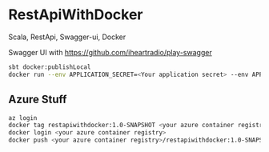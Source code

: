 # RestApiWithDocker
Scala, RestApi, Swagger-ui, Docker

Swagger UI with https://github.com/iheartradio/play-swagger

```bash
sbt docker:publishLocal
docker run --env APPLICATION_SECRET=<Your application secret> --env APPLICATION_HOST=<Your host> -p 9000:9000 restapiwithdocker:1.0-SNAPSHOT
```

## Azure Stuff
```bash
az login
docker tag restapiwithdocker:1.0-SNAPSHOT <your azure container registry>/restapiwithdocker:1.0-SNAPSHOT
docker login <your azure container registry>
docker push <your azure container registry>/restapiwithdocker:1.0-SNAPSHOT
```

